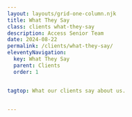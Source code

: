 ```yaml
---
layout: layouts/grid-one-column.njk
title: What They Say
class: clients what-they-say
description: Access Senior Team
date: 2024-08-22
permalink: /clients/what-they-say/
eleventyNavigation:
  key: What They Say
  parent: Clients
  order: 1


tagtop: What our clients say about us.


---
```

